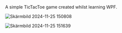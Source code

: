A simple TicTacToe game created whilst learning WPF.

![Skärmbild 2024-11-25 150808](https://github.com/user-attachments/assets/517fc259-4603-4767-8509-17bcb40e0cf9)

![Skärmbild 2024-11-25 151639](https://github.com/user-attachments/assets/98ae0ed5-22e3-49a4-b5d3-38f3f3f4a699)
